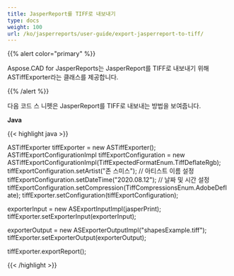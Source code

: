 ```yaml
---
title: JasperReport를 TIFF로 내보내기
type: docs
weight: 100
url: /ko/jasperreports/user-guide/export-jasperreport-to-tiff/
---
```


{{% alert color="primary" %}}

Aspose.CAD for JasperReports는 JasperReport를 TIFF로 내보내기 위해 ASTiffExporter라는 클래스를 제공합니다.

{{% /alert %}}

다음 코드 스 니펫은 JasperReport를 TIFF로 내보내는 방법을 보여줍니다.

**Java**

{{< highlight java >}}

ASTiffExporter tiffExporter = new ASTiffExporter();
ASTiffExportConfigurationImpl tiffExportConfiguration = new ASTiffExportConfigurationImpl(TiffExpectedFormatEnum.TiffDeflateRgb);
tiffExportConfiguration.setArtist("존 스미스"); // 아티스트 이름 설정
tiffExportConfiguration.setDateTime("2020.08.12"); // 날짜 및 시간 설정
tiffExportConfiguration.setCompression(TiffCompressionsEnum.AdobeDeflate);
tiffExporter.setConfiguration(tiffExportConfiguration);

exporterInput = new ASExportInputImpl(jasperPrint);
tiffExporter.setExporterInput(exporterInput);

exporterOutput = new ASExporterOutputImpl("shapesExample.tiff");
tiffExporter.setExporterOutput(exporterOutput);

tiffExporter.exportReport();

{{< /highlight >}}
